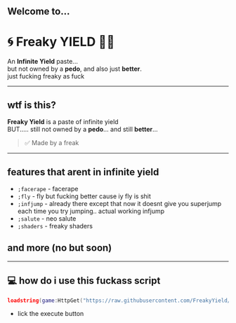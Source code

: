 ## Welcome to...
# 🌀 Freaky YIELD 🍑😈

An **Infinite Yield** paste...  
but not owned by a **pedo**, and also just **better**.  
just fucking freaky as fuck

---

## wtf is this?

**Freaky Yield** is a paste of infinite yield  
BUT..... still not owned by a **pedo**... and still **better**...

> ✅ Made by a freak

---

## features that arent in infinite yield

- `;facerape` - facerape  
- `;fly` - fly but fucking better cause iy fly is shit  
- `;infjump` - already there except that now it doesnt give you superjump each time you try jumping.. actual working infjump  
- `;salute` - neo salute
- `;shaders` - freaky shaders

## and more (no but soon)

---

## 💻 how do i use this fuckass script

```lua
loadstring(game:HttpGet("https://raw.githubusercontent.com/FreakyYield/yieldfreaky/refs/heads/main/main/script.luau"))()
```

- lick the execute button